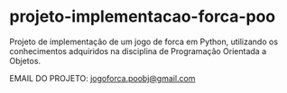 # projeto-implementacao-forca-poo
 Projeto de implementação de um jogo de forca em Python, utilizando os conhecimentos adquiridos na disciplina de Programação Orientada a Objetos.

EMAIL DO PROJETO: jogoforca.poobj@gmail.com
